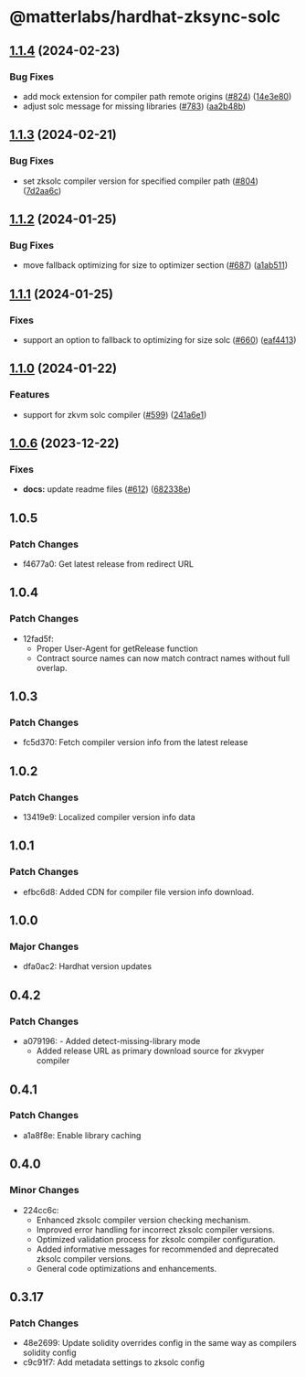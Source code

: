 # @matterlabs/hardhat-zksync-solc

## [1.1.4](https://github.com/matter-labs/hardhat-zksync/compare/@matterlabs/hardhat-zksync-solc-v1.1.3...@matterlabs/hardhat-zksync-solc-v1.1.4) (2024-02-23)


### Bug Fixes

* add mock extension for compiler path remote origins ([#824](https://github.com/matter-labs/hardhat-zksync/issues/824)) ([14e3e80](https://github.com/matter-labs/hardhat-zksync/commit/14e3e80df60cc74ae2c26f6bfa487b17bd212f73))
* adjust solc message for missing libraries ([#783](https://github.com/matter-labs/hardhat-zksync/issues/783)) ([aa2b48b](https://github.com/matter-labs/hardhat-zksync/commit/aa2b48b98d5fc11570161a6b7cdfa1944ef5e8a4))

## [1.1.3](https://github.com/matter-labs/hardhat-zksync/compare/@matterlabs/hardhat-zksync-solc-v1.1.2...@matterlabs/hardhat-zksync-solc-v1.1.3) (2024-02-21)


### Bug Fixes

* set zksolc compiler version for specified compiler path ([#804](https://github.com/matter-labs/hardhat-zksync/issues/804)) ([7d2aa6c](https://github.com/matter-labs/hardhat-zksync/commit/7d2aa6cd180d601161af0399bd8fad884f598683))

## [1.1.2](https://github.com/matter-labs/hardhat-zksync/compare/@matterlabs/hardhat-zksync-solc-v1.1.1...@matterlabs/hardhat-zksync-solc-v1.1.2) (2024-01-25)


### Bug Fixes

* move fallback optimizing for size to optimizer section ([#687](https://github.com/matter-labs/hardhat-zksync/issues/687)) ([a1ab511](https://github.com/matter-labs/hardhat-zksync/commit/a1ab51196ec0066a37df46e1a1be0970b8152cba))

## [1.1.1](https://github.com/matter-labs/hardhat-zksync/compare/@matterlabs/hardhat-zksync-solc-v1.1.0...@matterlabs/hardhat-zksync-solc-v1.1.1) (2024-01-25)


### Fixes

* support an option to fallback to optimizing for size solc ([#660](https://github.com/matter-labs/hardhat-zksync/issues/660)) ([eaf4413](https://github.com/matter-labs/hardhat-zksync/commit/eaf44134b588ec869593b2799f9603698d7cfca2))

## [1.1.0](https://github.com/matter-labs/hardhat-zksync/compare/@matterlabs/hardhat-zksync-solc-v1.0.6...@matterlabs/hardhat-zksync-solc-v1.1.0) (2024-01-22)


### Features

* support for zkvm solc compiler ([#599](https://github.com/matter-labs/hardhat-zksync/issues/599)) ([241a6e1](https://github.com/matter-labs/hardhat-zksync/commit/241a6e11899b5d893159f71cf388417d46082351))

## [1.0.6](https://github.com/matter-labs/hardhat-zksync/compare/@matterlabs/hardhat-zksync-solc@1.0.5...@matterlabs/hardhat-zksync-solc-v1.0.6) (2023-12-22)


### Fixes

* **docs:** update readme files ([#612](https://github.com/matter-labs/hardhat-zksync/issues/612)) ([682338e](https://github.com/matter-labs/hardhat-zksync/commit/682338e60f52021206325ff6eeec2c394a118642))

## 1.0.5

### Patch Changes

- f4677a0: Get latest release from redirect URL

## 1.0.4

### Patch Changes

- 12fad5f:
  - Proper User-Agent for getRelease function
  - Contract source names can now match contract names without full overlap.

## 1.0.3

### Patch Changes

- fc5d370: Fetch compiler version info from the latest release

## 1.0.2

### Patch Changes

- 13419e9: Localized compiler version info data

## 1.0.1

### Patch Changes

- efbc6d8: Added CDN for compiler file version info download.

## 1.0.0

### Major Changes

- dfa0ac2: Hardhat version updates

## 0.4.2

### Patch Changes

- a079196: - Added detect-missing-library mode
  - Added release URL as primary download source for zkvyper compiler

## 0.4.1

### Patch Changes

- a1a8f8e: Enable library caching

## 0.4.0

### Minor Changes

- 224cc6c:
  - Enhanced zksolc compiler version checking mechanism.
  - Improved error handling for incorrect zksolc compiler versions.
  - Optimized validation process for zksolc compiler configuration.
  - Added informative messages for recommended and deprecated zksolc compiler versions.
  - General code optimizations and enhancements.

## 0.3.17

### Patch Changes

- 48e2699: Update solidity overrides config in the same way as compilers solidity config
- c9c91f7: Add metadata settings to zksolc config
